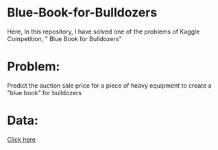 # Blue-Book-for-Bulldozers
Here, In this repository, I have solved one of the problems of Kaggle Competition, " Blue Book for Bulldozers"

# Problem:
Predict the auction sale price for a piece of heavy equipment to create a "blue book" for bulldozers

# Data:
[Click here](https://www.kaggle.com/c/bluebook-for-bulldozers/data?select=Train.zip)
